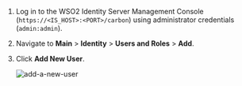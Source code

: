 1. Log in to the WSO2 Identity Server Management Console (`https://<IS_HOST>:<PORT>/carbon`) using administrator credentials (`admin:admin`).

2. Navigate to **Main** > **Identity** > **Users and Roles** > **Add**.

3.  Click **Add New User**.

    ![add-a-new-user](../../../assets/img/fragments/add-a-new-user.png)
    